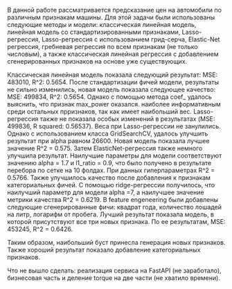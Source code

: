   В данной работе рассматривается предсказание цен на автомобили по различным признакам машины. Для этой задачи были использованы следующие методы и модели: классическая линейная модель, линейная модель со стандартизированными признаками, Lasso-регрессия, Lasso-регрессия с использованием грид-серча, Elastic-Net регрессия, гребневая регрессия по всем признакам (не только числовым), а также классическая линейная регрессия с добавлением сгенерированных признаков на основе уже существующих.

  Классическая линейная модель показала следующий результат: MSE: 483010, R^2: 0.5654. После стандартизации фичей модели, результаты не сильно изменились, новая модель показала следующее качество: MSE: 499834, R^2: 0.5654. Однако с помощью метода coef_ удалось выяснить, что признак max_power оказался. наиболее информативным среди остальных прризнаков, так как имеет наибольший вес. Lasso-регрессия также не показала особых изменений в результатах (MSE: 499836, R squared: 0.56537). Веса при Lasso-регрессии не занулились. Однако с использованием класса GridSearchCV,  удалось улучшить результат при alpha равном 26600. Новая модель показала лучшее значение R^2 = 0.575. Затем ElasticNet-регрессия также немного улучшила результат. Наилучшие параметры для модели соответствуют значению alpha = 1.7 и l1_ratio = 0.9, что было получено в результате перебора по сетке на 10 фолдах. При данных гиперпараметрах R^2 = 0.5766. Также улучшилось качество после добавления к признакам категориальных фичей. С помощью ridge-регрессии получилось, что наилучший параметр для модели alpha =7, а наилучшее значение метрики качества R^2 = 0.6219. В feature engeneering были добавлены следующие сгенерированные фичи: квадрат года, количество лошадей на литр, логарифм от пробега. Лучший результат показала модель, в которой присутствуют все три новых признака. По ее результатам, MSE: 453245, R^2 = 0.6426.

  Таким образом, наибольший буст принесла генерация новых признаков. Также хороший результат показало добавление категориальных признаков. 

  Что не вышло сделать: реализация сервиса на FastAPI (не заработало), бизнесовая часть и деление torque на две части (не хватило времени). 
